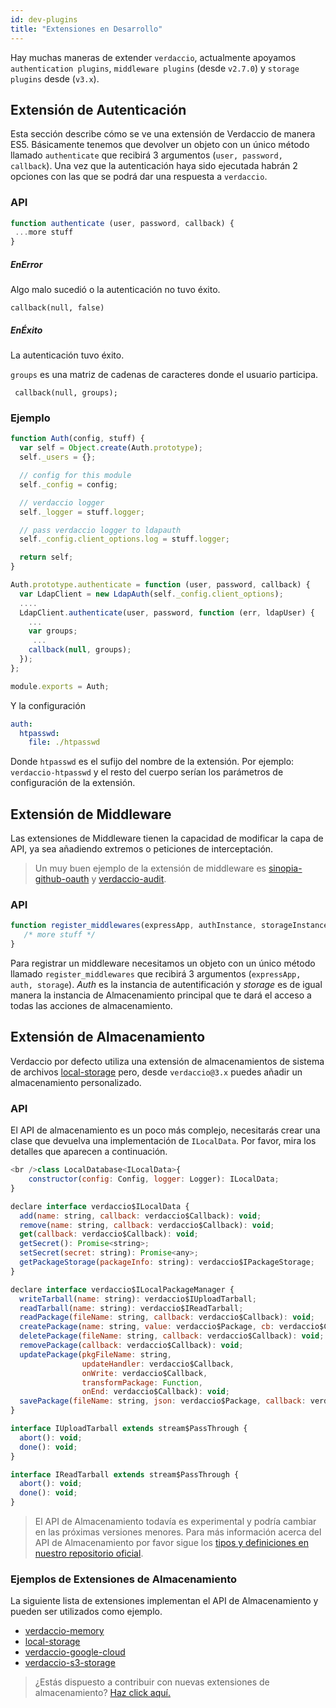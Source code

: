 ```yaml
---
id: dev-plugins
title: "Extensiones en Desarrollo"
---
```

Hay muchas maneras de extender `verdaccio`, actualmente apoyamos `authentication plugins`, `middleware plugins` (desde `v2.7.0`) y `storage plugins` desde (`v3.x`).

## Extensión de Autenticación

Esta sección describe cómo se ve una extensión de Verdaccio de manera ES5. Básicamente tenemos que devolver un objeto con un único método llamado `authenticate` que recibirá 3 argumentos (`user, password, callback`). Una vez que la autenticación haya sido ejecutada habrán 2 opciones con las que se podrá dar una respuesta a `verdaccio`.

### API

```js
function authenticate (user, password, callback) {
 ...more stuff
}
```

##### EnError

Algo malo sucedió o la autenticación no tuvo éxito.

    callback(null, false)
    

##### EnÉxito

La autenticación tuvo éxito.

`groups` es una matriz de cadenas de caracteres donde el usuario participa.

     callback(null, groups);
    

### Ejemplo

```javascript
function Auth(config, stuff) {
  var self = Object.create(Auth.prototype);
  self._users = {};

  // config for this module
  self._config = config;

  // verdaccio logger
  self._logger = stuff.logger;

  // pass verdaccio logger to ldapauth
  self._config.client_options.log = stuff.logger;

  return self;
}

Auth.prototype.authenticate = function (user, password, callback) {
  var LdapClient = new LdapAuth(self._config.client_options);
  ....
  LdapClient.authenticate(user, password, function (err, ldapUser) {
    ...
    var groups;
     ...
    callback(null, groups);
  });
};

module.exports = Auth;
```

Y la configuración

```yaml
auth:
  htpasswd:
    file: ./htpasswd
```

Donde `htpasswd` es el sufijo del nombre de la extensión. Por ejemplo: `verdaccio-htpasswd` y el resto del cuerpo serían los parámetros de configuración de la extensión.

## Extensión de Middleware

Las extensiones de Middleware tienen la capacidad de modificar la capa de API, ya sea añadiendo extremos o peticiones de interceptación.

> Un muy buen ejemplo de la extensión de middleware es [sinopia-github-oauth](https://github.com/soundtrackyourbrand/sinopia-github-oauth) y [verdaccio-audit](https://github.com/verdaccio/verdaccio-audit).

### API

```js
function register_middlewares(expressApp, authInstance, storageInstance) {
   /* more stuff */
}
```

Para registrar un middleware necesitamos un objeto con un único método llamado `register_middlewares` que recibirá 3 argumentos (`expressApp, auth, storage`). *Auth* es la instancia de autentificación y *storage* es de igual manera la instancia de Almacenamiento principal que te dará el acceso a todas las acciones de almacenamiento.

## Extensión de Almacenamiento

Verdaccio por defecto utiliza una extensión de almacenamientos de sistema de archivos [local-storage](https://github.com/verdaccio/local-storage) pero, desde `verdaccio@3.x` puedes añadir un almacenamiento personalizado.

### API

El API de almacenamiento es un poco más complejo, necesitarás crear una clase que devuelva una implementación de `ILocalData`. Por favor, mira los detalles que aparecen a continuación.

```js
<br />class LocalDatabase<ILocalData>{
    constructor(config: Config, logger: Logger): ILocalData;
}

declare interface verdaccio$ILocalData {
  add(name: string, callback: verdaccio$Callback): void;
  remove(name: string, callback: verdaccio$Callback): void;
  get(callback: verdaccio$Callback): void;
  getSecret(): Promise<string>;
  setSecret(secret: string): Promise<any>;
  getPackageStorage(packageInfo: string): verdaccio$IPackageStorage;
}

declare interface verdaccio$ILocalPackageManager {
  writeTarball(name: string): verdaccio$IUploadTarball;
  readTarball(name: string): verdaccio$IReadTarball;
  readPackage(fileName: string, callback: verdaccio$Callback): void;
  createPackage(name: string, value: verdaccio$Package, cb: verdaccio$Callback): void;
  deletePackage(fileName: string, callback: verdaccio$Callback): void;
  removePackage(callback: verdaccio$Callback): void;
  updatePackage(pkgFileName: string,
                updateHandler: verdaccio$Callback,
                onWrite: verdaccio$Callback,
                transformPackage: Function,
                onEnd: verdaccio$Callback): void;
  savePackage(fileName: string, json: verdaccio$Package, callback: verdaccio$Callback): void;
}

interface IUploadTarball extends stream$PassThrough {
  abort(): void;
  done(): void;
}

interface IReadTarball extends stream$PassThrough {
  abort(): void;
  done(): void;
}
```

> El API de Almacenamiento todavía es experimental y podría cambiar en las próximas versiones menores. Para más información acerca del API de Almacenamiento por favor sigue los [tipos y definiciones en nuestro repositorio oficial](https://github.com/verdaccio/flow-types).

### Ejemplos de Extensiones de Almacenamiento

La siguiente lista de extensiones implementan el API de Almacenamiento y pueden ser utilizados como ejemplo.

* [verdaccio-memory](https://github.com/verdaccio/verdaccio-memory)
* [local-storage](https://github.com/verdaccio/local-storage)
* [verdaccio-google-cloud](https://github.com/verdaccio/verdaccio-google-cloud)
* [verdaccio-s3-storage](https://github.com/Remitly/verdaccio-s3-storage/tree/s3)

> ¿Estás dispuesto a contribuir con nuevas extensiones de almacenamiento? [Haz click aquí.](https://github.com/verdaccio/verdaccio/issues/103#issuecomment-357478295)